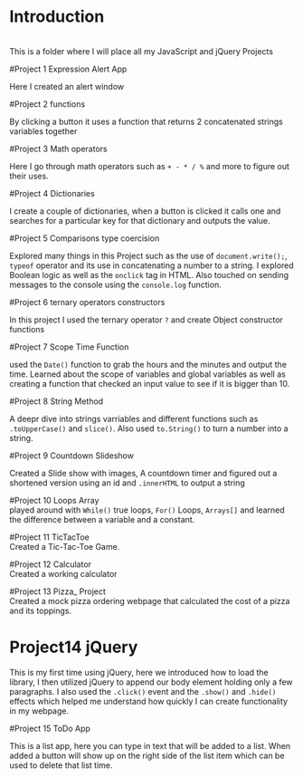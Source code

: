 # Introduction
<br />
This is a folder where I will place all my JavaScript and jQuery Projects<br>

#Project 1 Expression Alert App<br>

Here I created an alert window

#Project 2 functions<br>

By clicking a button it uses a function that returns 2 concatenated strings variables together 

#Project 3 Math operators<br>

Here I go through math operators such as ```+ - * / %``` and more to figure out their uses. 

#Project 4 Dictionaries <br>

I create a couple of dictionaries, when a button is clicked it calls one and searches for a particular key for that dictionary and outputs the value.

#Project 5 Comparisons type coercision<br>

Explored many things in this Project such as the use of ```document.write();```, ```typeof``` operator and its use in concatenating a number to a string. I explored Boolean logic as well as the ```onclick``` tag in HTML. Also touched on sending messages to the console using the ```console.log``` function.

#Project 6 ternary operators constructors<br>

In this project I used the ternary operator ```?``` and create Object constructor functions

#Project 7 Scope Time Function<br>

used the ```Date()``` function to grab the hours and the minutes and output the time. Learned about the scope of variables and global variables as well as creating a function that checked an input value to see if it is bigger than 10.

#Project 8 String Method<br>

A deepr dive into strings varriables and different functions such as ```.toUpperCase()``` and ```slice()```. Also used ```to.String()``` to turn a number into a string.

#Project 9 Countdown Slideshow<br>

Created a Slide show with images, A countdown timer and figured out a shortened version using an id and ```.innerHTML``` to output a string

#Project 10 Loops Array<br>
played around with ```While()``` true loops, ```For()``` Loops, ```Arrays[]```  and learned the difference between a variable and a constant.

#Project 11 TicTacToe<br>
Created a Tic-Tac-Toe Game.

#Project 12 Calculator<br>
Created a working calculator

#Project 13 Pizza_ Project<br>
Created a mock pizza ordering webpage that calculated the cost of a pizza and its toppings.


# Project14 jQuery<br>
This is my first time using jQuery, here we introduced how to load the library, I then utilized jQuery to append our body element holding only a few paragraphs. I also used the ```.click()``` event and the ```.show()``` and ```.hide()``` effects which helped me understand how quickly I can create functionality in my webpage.

#Project 15 ToDo App<br>

This is a list app, here you can type in text that will be added to a list. When added a button will show up on the right side of the list item which can be used to delete that list time.